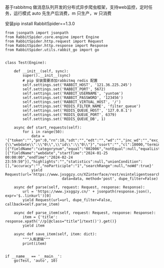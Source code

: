 基于rabbitmq 做消息队列开发的分布式异步爬虫框架，支持web监控，定时任务，运行模式 auto 先生产后消费，m 只生产，w 只消费

安装pip install RabbitSpider==1.3.0

    from jsonpath import jsonpath
    from RabbitSpider.core.engine import Engine
    from RabbitSpider.http.request import Request
    from RabbitSpider.http.response import Response
    from RabbitSpider.utils.rabbit_go import go


    class Test(Engine):
    
        def __init__(self, sync):
            super().__init__(sync)
            # pip 安装需要添加rabbitmq redis 配置
            self.settings.set('RABBIT_HOST', '121.36.225.245')
            self.settings.set('RABBIT_PORT', 5672)
            self.settings.set('RABBIT_USERNAME', 'yuntom')
            self.settings.set('RABBIT_PASSWORD', '123456')
            self.settings.set('RABBIT_VIRTUAL_HOST', '/')
            self.settings.set('REDIS_FILTER_NAME', 'filter_queue')
            self.settings.set('REDIS_QUEUE_HOST', '127.0.0.1')
            self.settings.set('REDIS_QUEUE_PORT', 6379)
            self.settings.set('REDIS_QUEUE_DB', 1)
    
        async def start_requests(self):
            for i in range(50):
                data = '{"token":"","pn":0,"rn":10,"sdt":"","edt":"","wd":"","inc_wd":"","exc_wd":"","fields":"","cnum":"","sort":"{\\"webdate\\":\\"0\\",\\"id\\":\\"0\\"}","ssort":"","cl":10000,"terminal":"","condition":[{"fieldName":"categorynum","equal":"002006","notEqual":null,"equalList":null,"notEqualList":null,"isLike":true,"likeType":2}],"time":[{"fieldName":"webdate","startTime":"2024-01-25 00:00:00","endTime":"2024-02-24 23:59:59"}],"highlights":"","statistics":null,"unionCondition":[],"accuracy":"","noParticiple":"1","searchRange":null,"noWd":true}'
                yield Request(url='https://www.jxsggzy.cn/XZinterface/rest/esinteligentsearch/getFullTextDataNew',
                              data=data, method='post', dupe_filter=False)
    
        async def parse(self, request: Request, response: Response):
            url = 'https://www.jxsggzy.cn/' + jsonpath(response.json(), expr='$..linkurl')[0]
            yield Request(url=url, dupe_filter=False, callback=self.parse_item)
    
        async def parse_item(self, request: Request, response: Response):
            item = {'title': response.xpath('//p[@class="title"]/text()').get()}
            yield item
    
        async def save_item(self, item: dict):
            """入库逻辑"""
            print(item)
    
    
    if __name__ == '__main__':
        go(Test, 'auto', 10)


